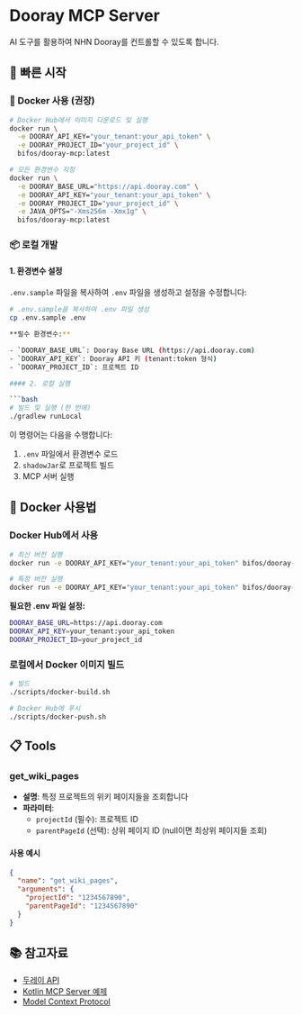 # Dooray MCP Server

AI 도구를 활용하여 NHN Dooray를 컨트롤할 수 있도록 합니다.

## 🚀 빠른 시작

### 🐳 Docker 사용 (권장)

```bash
# Docker Hub에서 이미지 다운로드 및 실행
docker run \
  -e DOORAY_API_KEY="your_tenant:your_api_token" \
  -e DOORAY_PROJECT_ID="your_project_id" \
  bifos/dooray-mcp:latest

# 모든 환경변수 지정
docker run \
  -e DOORAY_BASE_URL="https://api.dooray.com" \
  -e DOORAY_API_KEY="your_tenant:your_api_token" \
  -e DOORAY_PROJECT_ID="your_project_id" \
  -e JAVA_OPTS="-Xms256m -Xmx1g" \
  bifos/dooray-mcp:latest
```

### 📦 로컬 개발

#### 1. 환경변수 설정

`.env.sample` 파일을 복사하여 `.env` 파일을 생성하고 설정을 수정합니다:

````bash
# .env.sample을 복사하여 .env 파일 생성
cp .env.sample .env

**필수 환경변수:**

- `DOORAY_BASE_URL`: Dooray Base URL (https://api.dooray.com)
- `DOORAY_API_KEY`: Dooray API 키 (tenant:token 형식)
- `DOORAY_PROJECT_ID`: 프로젝트 ID

#### 2. 로컬 실행

```bash
# 빌드 및 실행 (한 번에)
./gradlew runLocal
````

이 명령어는 다음을 수행합니다:

1. `.env` 파일에서 환경변수 로드
2. `shadowJar`로 프로젝트 빌드
3. MCP 서버 실행

## 🐳 Docker 사용법

### Docker Hub에서 사용

```bash
# 최신 버전 실행
docker run -e DOORAY_API_KEY="your_tenant:your_api_token" bifos/dooray-mcp:latest

# 특정 버전 실행
docker run -e DOORAY_API_KEY="your_tenant:your_api_token" bifos/dooray-mcp:0.1.1
```

**필요한 .env 파일 설정:**

```bash
DOORAY_BASE_URL=https://api.dooray.com
DOORAY_API_KEY=your_tenant:your_api_token
DOORAY_PROJECT_ID=your_project_id
```

### 로컬에서 Docker 이미지 빌드

```bash
# 빌드
./scripts/docker-build.sh

# Docker Hub에 푸시
./scripts/docker-push.sh
```

## 📋 Tools

### get_wiki_pages

- **설명**: 특정 프로젝트의 위키 페이지들을 조회합니다
- **파라미터**:
  - `projectId` (필수): 프로젝트 ID
  - `parentPageId` (선택): 상위 페이지 ID (null이면 최상위 페이지들 조회)

#### 사용 예시

```json
{
  "name": "get_wiki_pages",
  "arguments": {
    "projectId": "1234567890",
    "parentPageId": "1234567890"
  }
}
```

## 📚 참고자료

- [두레이 API](https://helpdesk.dooray.com/share/pages/9wWo-xwiR66BO5LGshgVTg/2939987647631384419)
- [Kotlin MCP Server 예제](https://github.com/modelcontextprotocol/kotlin-sdk/blob/main/samples/weather-stdio-server/src/main/kotlin/io/modelcontextprotocol/sample/server/McpWeatherServer.kt)
- [Model Context Protocol](https://modelcontextprotocol.io/introduction)
